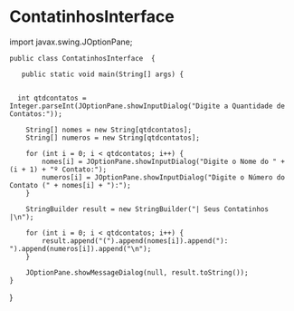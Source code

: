 # ContatinhosInterface
import javax.swing.JOptionPane;

    public class ContatinhosInterface  {
      
       public static void main(String[] args) {
        

      int qtdcontatos = Integer.parseInt(JOptionPane.showInputDialog("Digite a Quantidade de Contatos:"));
        
        String[] nomes = new String[qtdcontatos];
        String[] numeros = new String[qtdcontatos];

        for (int i = 0; i < qtdcontatos; i++) {
            nomes[i] = JOptionPane.showInputDialog("Digite o Nome do " + (i + 1) + "º Contato:");
            numeros[i] = JOptionPane.showInputDialog("Digite o Número do Contato (" + nomes[i] + "):");
        }

        StringBuilder result = new StringBuilder("| Seus Contatinhos |\n");

        for (int i = 0; i < qtdcontatos; i++) {
            result.append("(").append(nomes[i]).append("): ").append(numeros[i]).append("\n");
        }

        JOptionPane.showMessageDialog(null, result.toString());
    }
}
